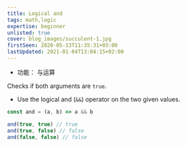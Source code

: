 ```yaml
---
title: Logical and
tags: math,logic
expertise: beginner
unlisted: true
cover: blog_images/succulent-1.jpg
firstSeen: 2020-05-13T11:35:31+03:00
lastUpdated: 2021-01-04T13:04:15+02:00
---
```


-   功能： 与运算

Checks if both arguments are `true`.

-   Use the logical and (`&&`) operator on the two given values.

```js
const and = (a, b) => a && b
```

```js
and(true, true) // true
and(true, false) // false
and(false, false) // false
```

